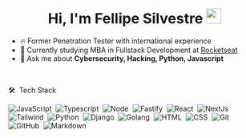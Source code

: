 <h1 align='center'> Hi, I'm Fellipe Silvestre <img src="https://raw.githubusercontent.com/kaueMarques/kaueMarques/master/hi.gif" height="30px"></h1>

- 🔥 Former Penetration Tester with international experience
- 🌱 Currently studying MBA in Fullstack Development at [Rocketseat](https://github.com/Rocketseat)
- 💬 Ask me about **Cybersecurity, Hacking, Python, Javascript**

<br>

🛠 &nbsp;Tech Stack

![JavaScript](https://img.shields.io/badge/-JavaScript-05122A?style=flat&logo=javascript)&nbsp;
![Typescript](https://img.shields.io/badge/-Typescript-05122A?style=flat&logo=typescript)&nbsp;
![Node](https://img.shields.io/badge/-Node-05122A?style=flat&logo=node.js)&nbsp;
![Fastify](https://img.shields.io/badge/-Fastify-05122A?style=flat&logo=fastify)&nbsp;
![React](https://img.shields.io/badge/-React-05122A?style=flat&logo=react)&nbsp;
![NextJs](https://img.shields.io/badge/-Next.JS-05122A?style=flat&logo=nextdotjs)&nbsp;
![Tailwind](https://img.shields.io/badge/-Tailwind-05122A?style=flat&logo=tailwindcss)&nbsp;
![Python](https://img.shields.io/badge/-Python-05122A?style=flat&logo=python)&nbsp;
![Django](https://img.shields.io/badge/-Django-05122A?style=flat&logo=django)&nbsp;
![Golang](https://img.shields.io/badge/-Go-05122A?style=flat&logo=go)&nbsp;
![HTML](https://img.shields.io/badge/-HTML-05122A?style=flat&logo=HTML5)&nbsp;
![CSS](https://img.shields.io/badge/-CSS-05122A?style=flat&logo=CSS3&logoColor=1572B6)&nbsp;
![Git](https://img.shields.io/badge/-Git-05122A?style=flat&logo=git)&nbsp;
![GitHub](https://img.shields.io/badge/-GitHub-05122A?style=flat&logo=github)&nbsp;
![Markdown](https://img.shields.io/badge/-Markdown-05122A?style=flat&logo=markdown)&nbsp;


<!--
**silvestr3/silvestr3** is a ✨ _special_ ✨ repository because its `README.md` (this file) appears on your GitHub profile.

Here are some ideas to get you started:

- 🔭 I’m currently working on ...
- 👯 I’m looking to collaborate on ...
- 🤔 I’m looking for help with ...
- 📫 How to reach me: ...
- 😄 Pronouns: ...
- ⚡ Fun fact: ...
-->
